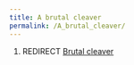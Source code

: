 ```yaml
---
title: A brutal cleaver
permalink: /A_brutal_cleaver/
---
```


1.  REDIRECT [Brutal cleaver](Brutal_cleaver "wikilink")